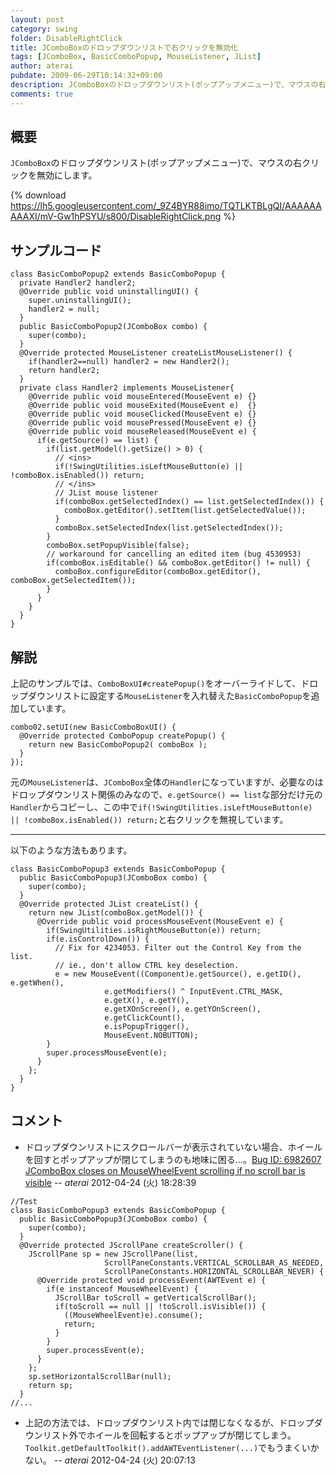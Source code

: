 ```yaml
---
layout: post
category: swing
folder: DisableRightClick
title: JComboBoxのドロップダウンリストで右クリックを無効化
tags: [JComboBox, BasicComboPopup, MouseListener, JList]
author: aterai
pubdate: 2009-06-29T10:14:32+09:00
description: JComboBoxのドロップダウンリスト(ポップアップメニュー)で、マウスの右クリックを無効にします。
comments: true
---
```

## 概要
`JComboBox`のドロップダウンリスト(ポップアップメニュー)で、マウスの右クリックを無効にします。

{% download https://lh5.googleusercontent.com/_9Z4BYR88imo/TQTLKTBLgQI/AAAAAAAAAXI/mV-Gw1hPSYU/s800/DisableRightClick.png %}

## サンプルコード
<pre class="prettyprint"><code>class BasicComboPopup2 extends BasicComboPopup {
  private Handler2 handler2;
  @Override public void uninstallingUI() {
    super.uninstallingUI();
    handler2 = null;
  }
  public BasicComboPopup2(JComboBox combo) {
    super(combo);
  }
  @Override protected MouseListener createListMouseListener() {
    if(handler2==null) handler2 = new Handler2();
    return handler2;
  }
  private class Handler2 implements MouseListener{
    @Override public void mouseEntered(MouseEvent e) {}
    @Override public void mouseExited(MouseEvent e)  {}
    @Override public void mouseClicked(MouseEvent e) {}
    @Override public void mousePressed(MouseEvent e) {}
    @Override public void mouseReleased(MouseEvent e) {
      if(e.getSource() == list) {
        if(list.getModel().getSize() &gt; 0) {
          // &lt;ins&gt;
          if(!SwingUtilities.isLeftMouseButton(e) || !comboBox.isEnabled()) return;
          // &lt;/ins&gt;
          // JList mouse listener
          if(comboBox.getSelectedIndex() == list.getSelectedIndex()) {
            comboBox.getEditor().setItem(list.getSelectedValue());
          }
          comboBox.setSelectedIndex(list.getSelectedIndex());
        }
        comboBox.setPopupVisible(false);
        // workaround for cancelling an edited item (bug 4530953)
        if(comboBox.isEditable() &amp;&amp; comboBox.getEditor() != null) {
          comboBox.configureEditor(comboBox.getEditor(), comboBox.getSelectedItem());
        }
      }
    }
  }
}
</code></pre>

## 解説
上記のサンプルでは、`ComboBoxUI#createPopup()`をオーバーライドして、ドロップダウンリストに設定する`MouseListener`を入れ替えた`BasicComboPopup`を追加しています。

<pre class="prettyprint"><code>combo02.setUI(new BasicComboBoxUI() {
  @Override protected ComboPopup createPopup() {
    return new BasicComboPopup2( comboBox );
  }
});
</code></pre>

元の`MouseListener`は、`JComboBox`全体の`Handler`になっていますが、必要なのはドロップダウンリスト関係のみなので、`e.getSource() == list`な部分だけ元の`Handler`からコピーし、この中で`if(!SwingUtilities.isLeftMouseButton(e) || !comboBox.isEnabled()) return;`と右クリックを無視しています。

- - - -
以下のような方法もあります。

<pre class="prettyprint"><code>class BasicComboPopup3 extends BasicComboPopup {
  public BasicComboPopup3(JComboBox combo) {
    super(combo);
  }
  @Override protected JList createList() {
    return new JList(comboBox.getModel()) {
      @Override public void processMouseEvent(MouseEvent e) {
        if(SwingUtilities.isRightMouseButton(e)) return;
        if(e.isControlDown()) {
          // Fix for 4234053. Filter out the Control Key from the list.
          // ie., don't allow CTRL key deselection.
          e = new MouseEvent((Component)e.getSource(), e.getID(), e.getWhen(),
                     e.getModifiers() ^ InputEvent.CTRL_MASK,
                     e.getX(), e.getY(),
                     e.getXOnScreen(), e.getYOnScreen(),
                     e.getClickCount(),
                     e.isPopupTrigger(),
                     MouseEvent.NOBUTTON);
        }
        super.processMouseEvent(e);
      }
    };
  }
}
</code></pre>

## コメント
- ドロップダウンリストにスクロールバーが表示されていない場合、ホイールを回すとポップアップが閉じてしまうのも地味に困る…。[Bug ID: 6982607 JComboBox closes on MouseWheelEvent scrolling if no scroll bar is visible](http://bugs.java.com/bugdatabase/view_bug.do?bug_id=6982607) -- *aterai* 2012-04-24 (火) 18:28:39

<!-- dummy comment line for breaking list -->

<pre class="prettyprint"><code>//Test
class BasicComboPopup3 extends BasicComboPopup {
  public BasicComboPopup3(JComboBox combo) {
    super(combo);
  }
  @Override protected JScrollPane createScroller() {
    JScrollPane sp = new JScrollPane(list,
                     ScrollPaneConstants.VERTICAL_SCROLLBAR_AS_NEEDED,
                     ScrollPaneConstants.HORIZONTAL_SCROLLBAR_NEVER) {
      @Override protected void processEvent(AWTEvent e) {
        if(e instanceof MouseWheelEvent) {
          JScrollBar toScroll = getVerticalScrollBar();
          if(toScroll == null || !toScroll.isVisible()) {
            ((MouseWheelEvent)e).consume();
            return;
          }
        }
        super.processEvent(e);
      }
    };
    sp.setHorizontalScrollBar(null);
    return sp;
  }
//...
</code></pre>

- 上記の方法では、ドロップダウンリスト内では閉じなくなるが、ドロップダウンリスト外でホイールを回転するとポップアップが閉じてしまう。`Toolkit.getDefaultToolkit().addAWTEventListener(...)`でもうまくいかない。 -- *aterai* 2012-04-24 (火) 20:07:13

<!-- dummy comment line for breaking list -->
